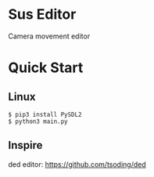 # Sus Editor

Camera movement editor

# Quick Start

## Linux

```console
$ pip3 install PySDL2
$ python3 main.py
```

## Inspire

ded editor: https://github.com/tsoding/ded
